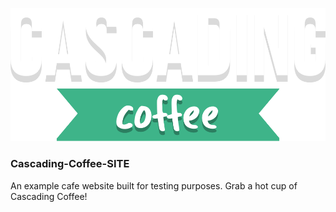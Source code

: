 ![Cascading Coffee Logo](/assets/icons/coffee_logo_ALT.png)
### Cascading-Coffee-SITE


An example cafe website built for testing purposes. Grab a hot cup of Cascading Coffee!
